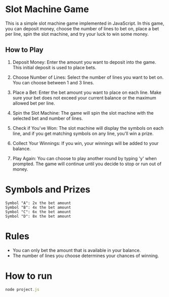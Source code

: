 # Slot Machine Game

This is a simple slot machine game implemented in JavaScript. In this game, you can deposit money, choose the number of lines to bet on, place a bet per line, spin the slot machine, and try your luck to win some money.

## How to Play

1. Deposit Money: Enter the amount you want to deposit into the game. This initial deposit is used to place bets.

2. Choose Number of Lines: Select the number of lines you want to bet on. You can choose between 1 and 3 lines.

3. Place a Bet: Enter the bet amount you want to place on each line. Make sure your bet does not exceed your current balance or the maximum allowed bet per line.

4. Spin the Slot Machine: The game will spin the slot machine with the selected bet and number of lines.

5. Check if You've Won: The slot machine will display the symbols on each line, and if you get matching symbols on any line, you'll win a prize.

6. Collect Your Winnings: If you win, your winnings will be added to your balance.

7. Play Again: You can choose to play another round by typing 'y' when prompted. The game will continue until you decide to stop or run out of money.

# Symbols and Prizes

    Symbol "A": 2x the bet amount
    Symbol "B": 4x the bet amount
    Symbol "C": 6x the bet amount
    Symbol "D": 8x the bet amount

# Rules

- You can only bet the amount that is available in your balance.
- The number of lines you choose determines your chances of winning.

# How to run

```javascript
node project.js
```
